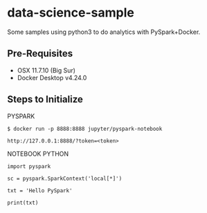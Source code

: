 # data-science-sample

Some samples using python3 to do analytics with PySpark+Docker.

## Pre-Requisites

- OSX 11.7.10 (Big Sur)
- Docker Desktop v4.24.0

## Steps to Initialize

PYSPARK

	$ docker run -p 8888:8888 jupyter/pyspark-notebook

	http://127.0.0.1:8888/?token=<token>

NOTEBOOK PYTHON

	import pyspark
	
	sc = pyspark.SparkContext('local[*]')
	
	txt = 'Hello PySpark'
	
	print(txt)
